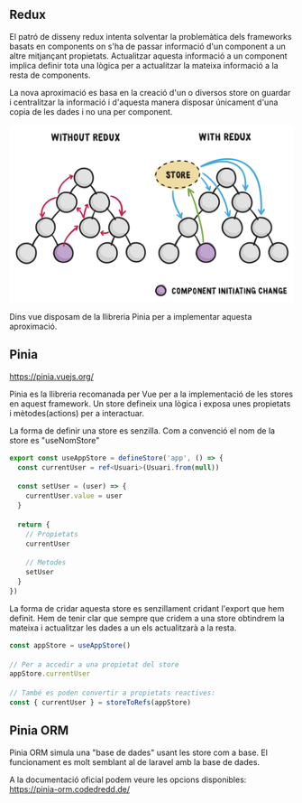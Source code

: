 ## Redux

El patró de disseny redux intenta solventar la problemàtica dels frameworks basats en components on s'ha de passar informació d'un component a un altre mitjançant propietats. Actualitzar aquesta informació a un component implica definir tota una lògica per a actualitzar la mateixa informació a la resta de components.

La nova aproximació es basa en la creació d'un o diversos store on guardar i centralitzar la informació i d'aquesta manera disposar únicament d'una copia de les dades i no una per component.

![redux-article-3-03.svg](uploads/514dbd831a99ab91c600b7479094ec44/redux-article-3-03.svg)

Dins vue disposam de la llibreria Pinia per a implementar aquesta aproximació.

## Pinia

https://pinia.vuejs.org/

Pinia es la llibreria recomanada per Vue per a la implementació de les stores en aquest framework. Un store defineix una lògica i exposa unes propietats i mètodes(actions) per a interactuar.

La forma de definir una store es senzilla. Com a convenció el nom de la store es "useNomStore"
```typescript
export const useAppStore = defineStore('app', () => {
  const currentUser = ref<Usuari>(Usuari.from(null))

  const setUser = (user) => {
    currentUser.value = user
  }

  return { 
    // Propietats
    currentUser

    // Metodes
    setUser
  }
})
```

La forma de cridar aquesta store es senzillament cridant l'export que hem definit. Hem de tenir clar que sempre que cridem a una store obtindrem la mateixa i actualitzar les dades a un els actualitzarà a la resta.
```typescript
const appStore = useAppStore()

// Per a accedir a una propietat del store
appStore.currentUser

// També es poden convertir a propietats reactives:
const { currentUser } = storeToRefs(appStore)
```

## Pinia ORM

Pinia ORM simula una "base de dades" usant les store com a base. El funcionament es molt semblant al de laravel amb la base de dades.

A la documentació oficial podem veure les opcions disponibles: https://pinia-orm.codedredd.de/